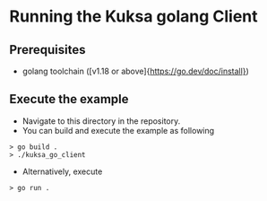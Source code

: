 # Running the Kuksa golang Client

## Prerequisites
- golang toolchain ([v1.18 or above]{https://go.dev/doc/install})

## Execute the example
- Navigate to this directory in the repository.
- You can build and execute the example as following
```
> go build .
> ./kuksa_go_client
```
- Alternatively, execute
```
> go run .
```
